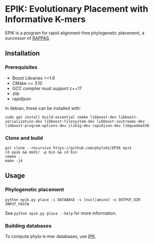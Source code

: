 # EPIK: Evolutionary Placement with Informative K-mers
EPIK is a program for rapid alignment-free phylogenetic placement, a successor of [RAPPAS](https://github.com/phylo42/RAPPAS).

## Installation

### Prerequisites

- Boost Libraries >=1.6
- CMake >= 3.10
- GCC compiler must support c++17
- zlib
- rapidjson

In debian, these can be installed with:
```
sudo apt install build-essential cmake libboost-dev libboost-serialization-dev libboost-filesystem-dev libboost-iostreams-dev libboost-program-options-dev zlib1g-dev rapidjson-dev libquadmath0
```

### Clone and build
```
git clone --recursive https://github.com/phylo42/EPIK epik
cd epik && mkdir -p bin && cd bin
cmake ..
make -j4
```

## Usage


### Phylogenetic placement
```
python epik.py place -i DATABASE -s [nucl|amino] -o OUTPUT_DIR INPUT_FASTA
```
See `python epik.py place --help` for more information.

### Building databases

To compute phylo-k-mer databases, use [IPK](https://github.com/phylo42/IPK).


